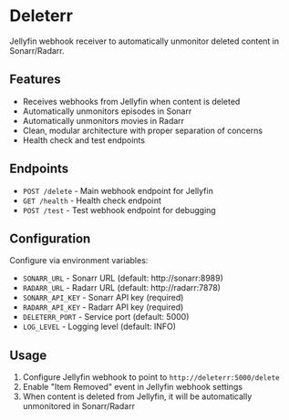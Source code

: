 # Deleterr

Jellyfin webhook receiver to automatically unmonitor deleted content in Sonarr/Radarr.

## Features

- Receives webhooks from Jellyfin when content is deleted
- Automatically unmonitors episodes in Sonarr
- Automatically unmonitors movies in Radarr
- Clean, modular architecture with proper separation of concerns
- Health check and test endpoints

## Endpoints

- `POST /delete` - Main webhook endpoint for Jellyfin
- `GET /health` - Health check endpoint
- `POST /test` - Test webhook endpoint for debugging

## Configuration

Configure via environment variables:

- `SONARR_URL` - Sonarr URL (default: http://sonarr:8989)
- `RADARR_URL` - Radarr URL (default: http://radarr:7878)
- `SONARR_API_KEY` - Sonarr API key (required)
- `RADARR_API_KEY` - Radarr API key (required)
- `DELETERR_PORT` - Service port (default: 5000)
- `LOG_LEVEL` - Logging level (default: INFO)

## Usage

1. Configure Jellyfin webhook to point to `http://deleterr:5000/delete`
2. Enable "Item Removed" event in Jellyfin webhook settings
3. When content is deleted from Jellyfin, it will be automatically unmonitored in Sonarr/Radarr